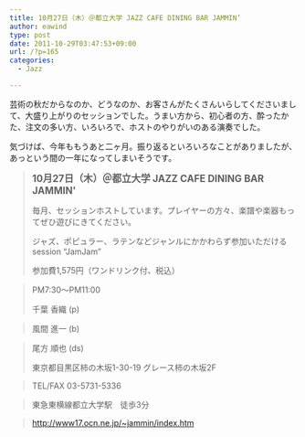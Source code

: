 ```yaml
---
title: 10月27日（木）＠都立大学 JAZZ CAFE DINING BAR JAMMIN’
author: eawind
type: post
date: 2011-10-29T03:47:53+09:00
url: /?p=165
categories:
  - Jazz

---
```

芸術の秋だからなのか、どうなのか、お客さんがたくさんいらしてくださいまして、大盛り上がりのセッションでした。うまい方から、初心者の方、酔ったかた、注文の多い方、いろいろで、ホストのやりがいのある演奏でした。

気づけば、今年ももうあと二ヶ月。振り返るといろいろなことがありましたが、あっという間の一年になってしまいそうです。

> **<big>10月27日（木）＠都立大学 JAZZ CAFE DINING BAR JAMMIN'</big>**
> 
> 毎月、セッションホストしています。プレイヤーの方々、楽譜や楽器もってぜひ遊びにきてください。
> 
> ジャズ、ポピュラー、ラテンなどジャンルにかかわらず参加いただけるsession &#8220;JamJam&#8221;
> 
> 参加費1,575円（ワンドリンク付、税込）
  
> PM7:30〜PM11:00
> 
> 千葉 香織 (p)
  
> 風間 進一 (b)
  
> 尾方 順也 (ds)
> 
> 東京都目黒区柿の木坂1-30-19 グレース柿の木坂2F
  
> TEL/FAX 03-5731-5336
  
> 東急東横線都立大学駅　徒歩3分
  
> http://www17.ocn.ne.jp/~jammin/index.htm
